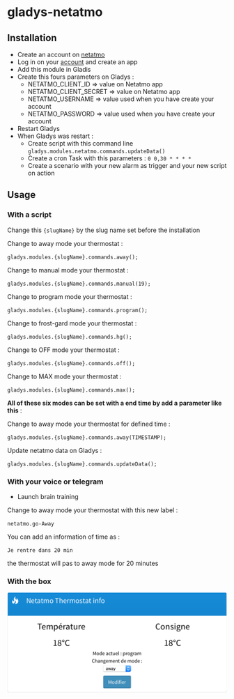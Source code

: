 # gladys-netatmo

## Installation

* Create an account on [netatmo](https://dev.netatmo.com/myaccount/)
* Log in on your [account](https://dev.netatmo.com/myaccount/) and create an app
* Add this module in Gladis
* Create this fours parameters on Gladys :
  * NETATMO_CLIENT_ID => value on Netatmo app
  * NETATMO_CLIENT_SECRET => value on Netatmo app
  * NETATMO_USERNAME => value used when you have create your account
  * NETATMO_PASSWORD => value used when you have create your account
* Restart Gladys
* When Gladys was restart :
  * Create script with this command line ```gladys.modules.netatmo.commands.updateData()```
  * Create a cron Task with this parameters : ```0 0,30 * * * *```
  * Create a scenario with your new alarm as trigger and your new script on action

## Usage 

### With a script
Change this ```{slugName}``` by the slug name set before the installation

Change to away mode your thermostat :
```
gladys.modules.{slugName}.commands.away();
```

Change to manual mode your thermostat :
```
gladys.modules.{slugName}.commands.manual(19);
```

Change to program mode your thermostat :
```
gladys.modules.{slugName}.commands.program();
```

Change to frost-gard mode your thermostat :
```
gladys.modules.{slugName}.commands.hg();
```

Change to OFF mode your thermostat :
```
gladys.modules.{slugName}.commands.off();
```

Change to MAX mode your thermostat :
```
gladys.modules.{slugName}.commands.max();
```

**All of these six modes can be set with a end time by add a parameter like this** :

Change to away mode your thermostat for defined time :
```
gladys.modules.{slugName}.commands.away(TIMESTAMP);
```


Update netatmo data on Gladys :
```
gladys.modules.{slugName}.commands.updateData();
```

### With your voice or telegram

* Launch brain training

Change to away mode your thermostat with this new label :
```
netatmo.go-Away
```

You can add an information of time as :
```
Je rentre dans 20 min
```
the thermostat will pas to away mode for 20 minutes

### With the box
![alt Box](https://github.com/vincentBesseau/gladys-netatmo/blob/master/medias/Capture%20d’écran%202018-01-30%20à%2016.27.47.png?raw=true)